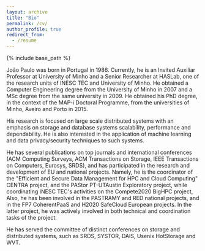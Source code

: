 ```yaml
---
layout: archive
title: "Bio"
permalink: /cv/
author_profile: true
redirect_from:
  - /resume
---
```


{% include base_path %}

João Paulo was born in Portugal in 1986. Currently, he is an Invited Auxiliar Professor at University of Minho and a Senior Researcher at HASLab, one of the research units of INESC TEC and University of Minho. He obtained a Computer Engineering degree from the University of Minho in 2007 and a MSc degree from the same university in 2009. He obtained his PhD degree, in the context of the MAP-i Doctoral Programme, from the universities of Minho, Aveiro and Porto in 2015.

His research is focused on large scale distributed systems with an emphasis on storage and database systems scalability, performance and dependability. He is also interested in the application of machine learning and data privacy/security techniques to such systems.

He has several publications on top journals and international conferences (ACM Computing Surveys, ACM Transactions on Storage, IEEE Transactions on Computers, Eurosys, SRDS), and has participated in the research and development of EU and national projects. Namely, he is the coordinator of the "Efficient and Secure Data Management for HPC and Cloud Computing" CENTRA project, and the PAStor PT-UTAustin Exploratory project, while coordinating INESC TEC's activities on the Compete2020 BigHPC project,  Also, he has been involved in the PASTRAMY and RED national projects, and in the FP7 CoherentPaaS and H2020 SafeCloud European projects. In the latter project, he was actively involved in both technical and coordination tasks of the project. 

He has served the committee of distinct conferences on storage and distributed systems, such as SRDS, SYSTOR, DAIS, Usenix HotStorage and WVT.